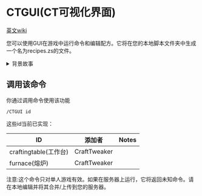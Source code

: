 # CTGUI(CT可视化界面)

[英文wiki](https://docs.blamejared.com/1.12/en/Vanilla/CTGUI)

您可以使用GUI在游戏中运行命令和编辑配方。它将在您的本地脚本文件夹中生成一个名为recipes.zs的文件。  
<details><summary>背景故事</summary>  
有些人不喜欢文本编辑器。即使使用突出其语法的模板也不能满足他们。他们想要一个可视化界面。<br />关于这个问题，Jared，企鹅家族Ellpeck勋爵卑微的仆人，奶昔王座的合法继承人，德国七大王国的国王，Rhoynar和第一个人(译者注：？)，企鹅的母亲，大冰原的创造者，mods的未破碎者和破碎者，在被BBoldt，领域的旅行者，伟大未知的杀戮者，Necrochodu的作者敦促之后从Maven，禁忌智慧和亵渎的伟大图书馆降临到我们身上，与人类分享他伟大的知识。不幸的是，我们还不能破译来自他的看似随机的叽里咕噜，所以他决定转而寻求一种更简单的帮助方式，通过给那些拥有操纵宇宙法则的力量的人(也称为`OPs`或`Admins`)从他们喜欢玩的游戏中进入一个神奇的窗口，并从内部改变这个虚假现实的基础。  
</details>

## 调用该命令
你通过调用命令使用该功能
```
/CTGUI id
```

这些id当前已实现：

| ID            |添加者      | Notes |
|-----------------------|--------------|-------|
| craftingtable(工作台)| CraftTweaker |       |
| furnace(熔炉)        | CraftTweaker |       |


注意:这个命令只对单人游戏有效。如果在服务器上运行，它将返回未知命令。请在本地编辑并将其合并/上传到您的服务器。